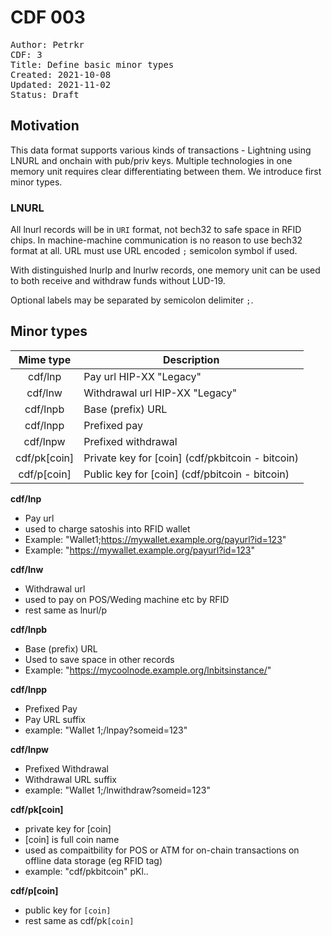 # CDF 003

<pre>
Author: Petrkr <petrkr+cdf@petrkr.net>
CDF: 3
Title: Define basic minor types
Created: 2021-10-08
Updated: 2021-11-02
Status: Draft
</pre>

## Motivation

This data format supports various kinds of transactions - Lightning using LNURL and onchain with pub/priv keys. Multiple technologies in one memory unit requires clear differentiating between them. We introduce first minor types. 

### LNURL 

All lnurl records will be in `URI` format, not bech32 to safe space in RFID chips. In machine-machine communication is no reason to use bech32 format at all. URL must use URL encoded `;` semicolon symbol if used.

With distinguished lnurlp and lnurlw records, one memory unit can be used to both receive and withdraw funds without LUD-19. 

Optional labels may be separated by semicolon delimiter `;`.

## Minor types


|   Mime type    | Description                                      |
| :------------: | ------------------------------------------------ |
|    cdf/lnp     | Pay url HIP-XX "Legacy"                          |
|    cdf/lnw     | Withdrawal url HIP-XX "Legacy"                   |
|    cdf/lnpb    | Base (prefix) URL                                |
|    cdf/lnpp    | Prefixed pay                                     |
|    cdf/lnpw    | Prefixed withdrawal                              |
|  cdf/pk[coin]  | Private key for [coin] (cdf/pkbitcoin - bitcoin) |
|  cdf/p[coin]   | Public key for [coin] (cdf/pbitcoin - bitcoin)   |

**cdf/lnp**

- Pay url
- used to charge satoshis into RFID wallet
- Example: "Wallet1;https://mywallet.example.org/payurl?id=123"
- Example: "https://mywallet.example.org/payurl?id=123"

**cdf/lnw**

- Withdrawal url
- used to pay on POS/Weding machine etc by RFID
- rest same as lnurl/p

**cdf/lnpb**

- Base (prefix) URL
- Used to save space in other records
- Example: "https://mycoolnode.example.org/lnbitsinstance/"

**cdf/lnpp**

- Prefixed Pay
- Pay URL suffix
- example: "Wallet 1;/lnpay?someid=123"

**cdf/lnpw**

- Prefixed Withdrawal
- Withdrawal URL suffix
- example: "Wallet 1;/lnwithdraw?someid=123"

**cdf/pk[coin]**

- private key for [coin]
- [coin] is full coin name
- used as compaitbility for POS or ATM for on-chain transactions on offline data storage (eg RFID tag)
- example: "cdf/pkbitcoin" pKl..

**cdf/p[coin]**

- public key for `[coin]`
- rest same as cdf/pk`[coin]`
